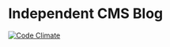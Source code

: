 Independent CMS Blog
====================

[![Code Climate](https://codeclimate.com/github/diegorubin/independent.png)](https://codeclimate.com/github/diegorubin/independent)


